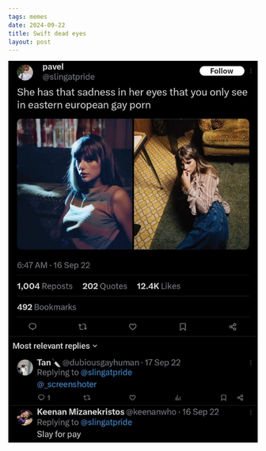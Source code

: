 ```yaml
---
tags: memes
date: 2024-09-22
title: Swift dead eyes
layout: post
---
```


![swift](https://raw.githubusercontent.com/muneer78/muneer78.github.io/master/images/swift.jpg)